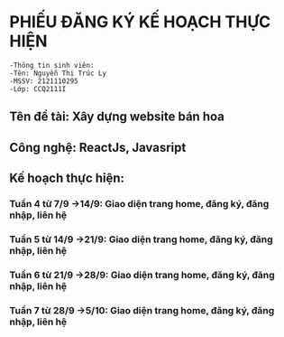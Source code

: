 # PHIẾU ĐĂNG KÝ KẾ HOẠCH THỰC HIỆN
    -Thông tin sinh viên:
	-Tên: Nguyễn Thị Trúc Ly 
	-MSSV: 2121110295
	-Lớp: CCQ2111I	
## Tên đề tài: Xây dựng website bán hoa
## Công nghệ: ReactJs, Javasript
## Kế hoạch thực hiện: 
### Tuần 4 từ 7/9 ->14/9: Giao diện trang home, đăng ký, đăng nhập, liên hệ
### Tuần 5 từ 14/9 ->21/9: Giao diện trang home, đăng ký, đăng nhập, liên hệ
### Tuần 6 từ 21/9 ->28/9: Giao diện trang home, đăng ký, đăng nhập, liên hệ
### Tuần 7 từ 28/9 ->5/10: Giao diện trang home, đăng ký, đăng nhập, liên hệ

